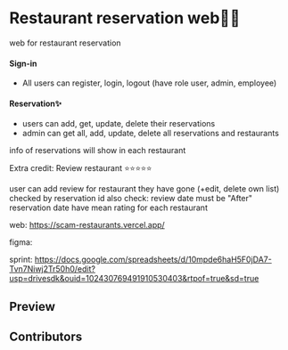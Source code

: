 # Restaurant reservation web🍙🍣

web for restaurant reservation

#### Sign-in
- All users can register, login, logout (have role user, admin, employee)


#### Reservation✨
- users can add, get, update, delete their reservations
- admin can get all, add, update, delete all reservations and restaurants

info of reservations will show in each restaurant

Extra credit: Review restaurant ⭐⭐⭐⭐⭐

user can add review for restaurant they have gone (+edit, delete own list)
checked by reservation id
also check: review date must be "After" reservation date
have mean rating for each restaurant

web: https://scam-restaurants.vercel.app/

figma:

sprint: https://docs.google.com/spreadsheets/d/10mpde6haH5F0jDA7-Tvn7Niwj2Tr50h0/edit?usp=drivesdk&ouid=102430769491910530403&rtpof=true&sd=true

## Preview

## Contributors
